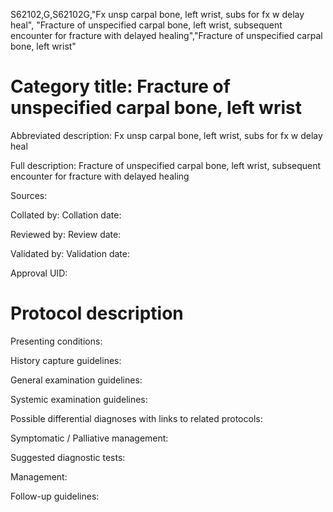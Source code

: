 S62102,G,S62102G,"Fx unsp carpal bone, left wrist, subs for fx w delay heal", "Fracture of unspecified carpal bone, left wrist, subsequent encounter for fracture with delayed healing","Fracture of unspecified carpal bone, left wrist"
# Category title: Fracture of unspecified carpal bone, left wrist

Abbreviated description: Fx unsp carpal bone, left wrist, subs for fx w delay heal

Full description: Fracture of unspecified carpal bone, left wrist, subsequent encounter for fracture with delayed healing

Sources:

Collated by:
Collation date:

Reviewed by:
Review date:

Validated by:
Validation date:

Approval UID:

# Protocol description

Presenting conditions:

History capture guidelines:

General examination guidelines:

Systemic examination guidelines:

Possible differential diagnoses with links to related protocols:

Symptomatic / Palliative management:

Suggested diagnostic tests:

Management:

Follow-up guidelines:
